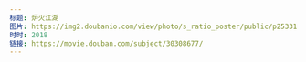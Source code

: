 ```yaml
---
标题: 炉火江湖
图片: https://img2.doubanio.com/view/photo/s_ratio_poster/public/p2533192471.jpg
时时: 2018
链接: https://movie.douban.com/subject/30308677/
---
```

